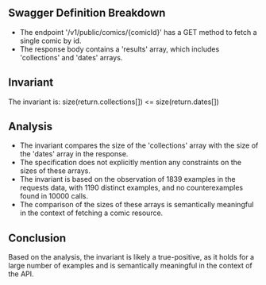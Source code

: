 ## Swagger Definition Breakdown
- The endpoint '/v1/public/comics/{comicId}' has a GET method to fetch a single comic by id.
- The response body contains a 'results' array, which includes 'collections' and 'dates' arrays.

## Invariant
The invariant is: size(return.collections[]) <= size(return.dates[])

## Analysis
- The invariant compares the size of the 'collections' array with the size of the 'dates' array in the response.
- The specification does not explicitly mention any constraints on the sizes of these arrays.
- The invariant is based on the observation of 1839 examples in the requests data, with 1190 distinct examples, and no counterexamples found in 10000 calls.
- The comparison of the sizes of these arrays is semantically meaningful in the context of fetching a comic resource.

## Conclusion
Based on the analysis, the invariant is likely a true-positive, as it holds for a large number of examples and is semantically meaningful in the context of the API.

